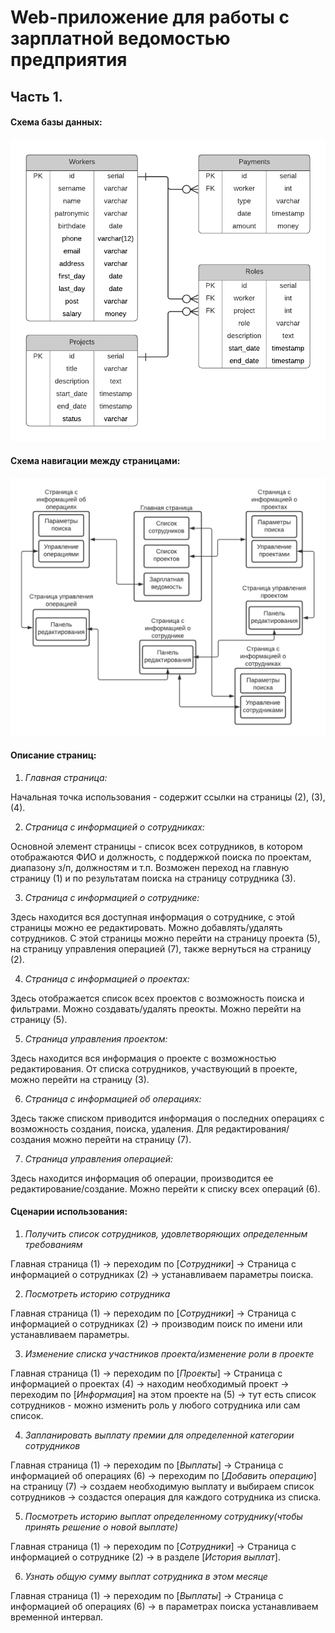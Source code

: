 # Web-приложение для работы с зарплатной ведомостью предприятия
## Часть 1. 

#### Схема базы данных:

![ER-diagram](db/ER.png)

#### Схема навигации между страницами:

![Navigation](Navigation.png)

#### Описание страниц:

1. *Главная страница:*

  Начальная точка использования - содержит ссылки на страницы (2), (3), (4). 

2. *Страница с информацией о сотрудниках:* 

  Основной элемент страницы - список всех сотрудников, в котором отображаются ФИО и должность, с поддержкой поиска по проектам, диапазону з/п, должностям и т.п.
  Возможен переход на главную страницу (1) и по результатам поиска на страницу сотрудника (3).

3. *Страница с информацией о сотруднике:*

  Здесь находится вся доступная информация о сотруднике, с этой страницы можно ее редактировать. Можно добавлять/удалять сотрудников. С этой страницы можно перейти на страницу проекта (5), на страницу     управления операцией (7), также вернуться на страницу (2).

4. *Страница с информацией о проектах:*
  
  Здесь отображается список всех проектов с возможность поиска и фильтрами. Можно создавать/удалять преокты. Можно перейти на страницу (5).

5. *Страница управления проектом:*

  Здесь находится вся информация о проекте с возможностью редактирования. От списка сотрудников, участвующий в проекте, можно перейти на страницу (3).

6. *Страница с информацией об операциях:*

  Здесь также списком приводится информация о последних операциях с возможность создания, поиска, удаления. Для редактирования/создания можно перейти на страницу (7).
  
7. *Страница управления операцией:*

  Здесь находится информация об операции, производится ее редактирование/создание. Можно перейти к списку всех операций (6).

#### Сценарии использования:

1. *Получить список сотрудников, удовлетворяющих определенным требованиям*

  Главная страница (1) -> переходим по [*Сотрудники*] -> Страница с информацией о сотрудниках (2) -> устанавливаем параметры поиска.

2. *Посмотреть историю сотрудника*

  Главная страница (1) -> переходим по [*Сотрудники*] -> Страница с информацией о сотрудниках (2) -> производим поиск по имени или устанавливаем параметры.

3. *Изменение списка участников проекта/изменение роли в проекте*

  Главная страница (1) -> переходим по [*Проекты*] -> Страница с информацией о проектах (4) -> находим необходимый проект -> переходим по [*Информация*] на этом проекте на (5) -> тут есть список сотрудников - можно изменить роль у любого сотрудника или сам список.

4. *Запланировать выплату премии для определенной категории сотрудников*

  Главная страница (1) -> переходим по [*Выплаты*] -> Страница с информацией об операциях (6) -> переходим по [*Добавить операцию*] на страницу (7) -> создаем необходимую выплату и выбираем список сотрудников -> создастся операция для каждого сотрудника из списка.

5. *Посмотреть историю выплат определенному сотруднику(чтобы принять решение о новой выплате)*

  Главная страница (1) -> переходим по [*Сотрудники*] -> Страница с информацией о сотруднике (2) -> в разделе [*История выплат*].
 
6. *Узнать общую сумму выплат сотрудника в этом месяце*

  Главная страница (1) -> переходим по [*Выплаты*] -> Страница с информацией об операциях (6) -> в параметрах поиска устанавливаем временной интервал.
 
